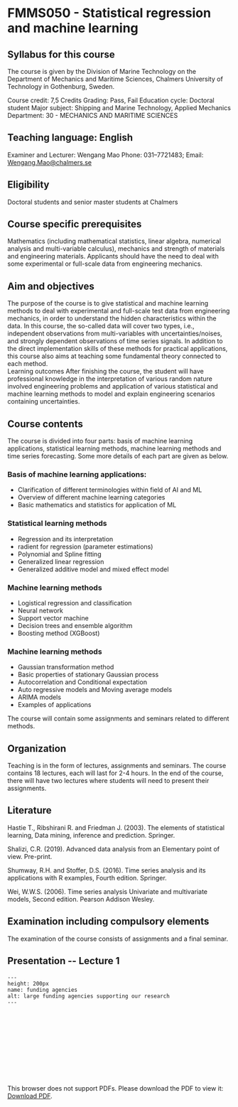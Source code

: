 # FMMS050 - Statistical regression and machine learning

## Syllabus for this course 
The course is given by the Division of Marine Technology on the Department of Mechanics and Maritime Sciences, Chalmers University of Technology in Gothenburg, Sweden. 

Course credit: 7,5 Credits
Grading: Pass, Fail
Education cycle: Doctoral student
Major subject: Shipping and Marine Technology, Applied Mechanics
Department: 30 - MECHANICS AND MARITIME SCIENCES

## Teaching language: English

Examiner and Lecturer: Wengang Mao 
Phone: 031–7721483; Email: Wengang.Mao@chalmers.se

## Eligibility
Doctoral students and senior master students at Chalmers

## Course specific prerequisites
Mathematics (including mathematical statistics, linear algebra, numerical analysis and multi-variable calculus), mechanics and strength of materials and engineering materials. Applicants should have the need to deal with some experimental or full-scale data from engineering mechanics.

## Aim and objectives
The purpose of the course is to give statistical and machine learning methods to deal with experimental and full-scale test data from engineering mechanics, in order to understand the hidden characteristics within the data. In this course, the so-called data will cover two types, i.e., independent observations from multi-variables with uncertainties/noises, and strongly dependent observations of time series signals. In addition to the direct implementation skills of these methods for practical applications, this course also aims at teaching some fundamental theory connected to each method.  
Learning outcomes 
After finishing the course, the student will have professional knowledge in the interpretation of various random nature involved engineering problems and application of various statistical and machine learning methods to model and explain engineering scenarios containing uncertainties.

## Course contents
The course is divided into four parts: basis of machine learning applications, statistical learning methods, machine learning methods and time series forecasting. Some more details of each part are given as below. 
### Basis of machine learning applications:
* Clarification of different terminologies within field of AI and ML
* Overview of different machine learning categories
* Basic mathematics and statistics for application of ML

### Statistical learning methods
* Regression and its interpretation
* radient for regression (parameter estimations) 
* Polynomial and Spline fitting
* Generalized linear regression
* Generalized additive model and mixed effect model

### Machine learning methods
* Logistical regression and classification
* Neural network
* Support vector machine
* Decision trees and ensemble algorithm
* Boosting method (XGBoost)

### Machine learning methods
* Gaussian transformation method
* Basic properties of stationary Gaussian process
* Autocorrelation and Conditional expectation
* Auto regressive models and Moving average models
* ARIMA models
* Examples of applications

The course will contain some assignments and seminars related to different methods.

## Organization
Teaching is in the form of lectures, assignments and seminars. The course contains 18 lectures, each will last for 2-4 hours. In the end of the course, there will have two lectures where students will need to present their assignments.

## Literature
Hastie T., Ribshirani R. and Friedman J. (2003). The elements of statistical learning, Data mining, inference and prediction. Springer. <br />

Shalizi, C.R. (2019). Advanced data analysis from an Elementary point of view. Pre-print. <br />

Shumway, R.H. and Stoffer, D.S. (2016). Time series analysis and its applications with R examples, Fourth edition. Springer.<br />

Wei, W.W.S. (2006). Time series analysis Univariate and multivariate models, Second edition. Pearson Addison Wesley.

## Examination including compulsory elements
The examination of the course consists of assignments and a final seminar.


## Presentation -- Lecture 1

```{figure} ./images/Lecture 1 - Course contents.pdf 
---
height: 200px
name: funding agencies
alt: large funding agencies supporting our research
---
```

<object data="https://github.com/wengangmao/fmms050/blob/main/contents/images/Lecture%201%20-%20Course%20contents.pdf" type="application/pdf" width="700px" height="700px">
    <embed src="https://github.com/wengangmao/fmms050/blob/main/contents/images/Lecture%201%20-%20Course%20contents.pdf">
        <p>This browser does not support PDFs. Please download the PDF to view it: <a href="https://github.com/wengangmao/fmms050/blob/main/contents/images/Lecture%201%20-%20Course%20contents.pdf">Download PDF</a>.</p>
    </embed>
</object>